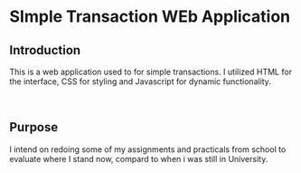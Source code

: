 <h1>SImple Transaction WEb Application</h1>
<h2>Introduction</h2>
<p>This is a web application used to for simple transactions. I utilized HTML for the interface, CSS for styling and Javascript for dynamic functionality.</p>
<br>
<h2>Purpose</h2>
<p>I intend on redoing some of my assignments and practicals from school to evaluate where I stand now, compard to when i was still in University.</p>

